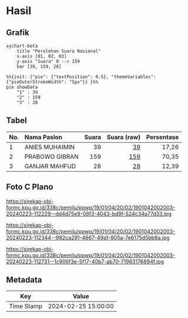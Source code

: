 # Hasil

## Grafik

```mermaid
xychart-beta
    title "Perolehan Suara Nasional"
    x-axis [01, 02, 03]
    y-axis "Suara" 0 --> 159
    bar [39, 159, 28]
```

```mermaid
%%{init: {"pie": {"textPosition": 0.5}, "themeVariables": {"pieOuterStrokeWidth": "5px"}} }%%
pie showData
    "1" : 39
    "2" : 159
    "3" : 28
```

## Tabel

| No. | Nama Paslon    | Suara | Suara (raw) | Persentase |
|:--- |:-------------- | -----:| -----------:| ----------:|
| 1   | ANIES MUHAIMIN | 39    | [39][p-1]   | 17,26      |
| 2   | PRABOWO GIBRAN | 159   | [159][p-2]  | 70,35      |
| 3   | GANJAR MAHFUD  | 28    | [28][p-3]   | 12,39      |


[p-1]: https://github.com/gigit-pemilu/pemilu-2024/blob/main/pilpres/hitung-suara/sub/19-kepulauan-bangka-belitung/sub/01-bangka/sub/04-mendo-barat/sub/2002-penagan/sub/003-tps/sub/paslon-1.txt
[p-2]: https://github.com/gigit-pemilu/pemilu-2024/blob/main/pilpres/hitung-suara/sub/19-kepulauan-bangka-belitung/sub/01-bangka/sub/04-mendo-barat/sub/2002-penagan/sub/003-tps/sub/paslon-2.txt
[p-3]: https://github.com/gigit-pemilu/pemilu-2024/blob/main/pilpres/hitung-suara/sub/19-kepulauan-bangka-belitung/sub/01-bangka/sub/04-mendo-barat/sub/2002-penagan/sub/003-tps/sub/paslon-3.txt

## Foto C Plano

https://sirekap-obj-formc.kpu.go.id/338c/pemilu/ppwp/19/01/04/20/02/1901042002003-20240223-112229--dd4d75e9-08f3-4043-bd9f-524c34a77d33.jpg

https://sirekap-obj-formc.kpu.go.id/338c/pemilu/ppwp/19/01/04/20/02/1901042002003-20240223-112344--982ca291-4667-49a1-805a-7e6175d5bb8a.jpg

https://sirekap-obj-formc.kpu.go.id/338c/pemilu/ppwp/19/01/04/20/02/1901042002003-20240223-112731--1c906f3e-5f17-40b7-ab70-71963176894f.jpg


## Metadata

| Key        | Value               |
| ---------- | ------------------- |
| Time Stamp | 2024-02-25 15:00:00 |



